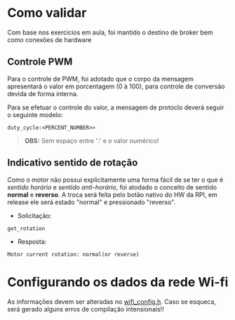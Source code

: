 # Como validar
Com base nos exercicios em aula, foi mantido o destino de broker bem como conexões de hardware

## Controle PWM
Para o controle de PWM, foi adotado que o corpo da mensagem apresentará o valor em porcentagem (0 à 100), para controle de conversão devida de forma interna.

Para se efetuar o controle do valor, a mensagem de protoclo deverá seguir o seguinte modelo:
```text
duty_cycle:<PERCENT_NUMBER>>
```
>**OBS:** Sem espaço entre ':' e o valor numérico!

## Indicativo sentido de rotação
Como o motor não possui explicitamente uma forma fácil de se ter o que é *sentido horário* e *sentido anti-horário*, foi atodado o conceito de sentido **normal** e **reverso**. A troca será feita pelo botão nativo do HW da RPI, em release ele será estado "normal" e pressionado "reverso".

- Solicitação:
```text
get_rotation
```

- Resposta:
```text
Motor current rotation: normal(or reverse) 
```

# Configurando os dados da rede Wi-fi
As informações devem ser alteradas no [wifi_config.h](wifi_config.h). Caso se esqueca, será gerado alguns erros de compilação intensionais!!